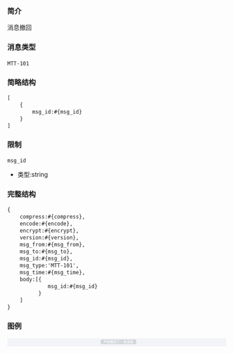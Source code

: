 ### 简介

消息撤回

### 消息类型

`MTT-101`

### 简略结构
```
[
    {
        msg_id:#{msg_id}
    }
]
```
### 限制

`msg_id`
- 类型:string

### 完整结构
```
{
    compress:#{compress},
    encode:#{encode},
    encrypt:#{encrypt},
    version:#{version},
    msg_from:#{msg_from},
    msg_to:#{msg_to},
    msg_id:#{msg_id},
    msg_type:'MTT-101',
    msg_time:#{msg_time},
    body:[{
             msg_id:#{msg_id}
          }
    ]
}
```

### 图例

![Alt text][demo]

[demo]:https://github.com/GepengCn/tlim/blob/dev/images/MTT_101.png?raw=true
